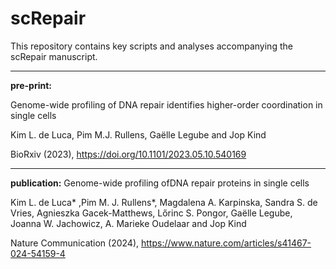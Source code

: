 # scRepair

This repository contains key scripts and analyses accompanying the scRepair manuscript.

_____
**pre-print:**

Genome-wide profiling of DNA repair identifies higher-order coordination in single cells

Kim L. de Luca, Pim M.J. Rullens, Gaëlle Legube and Jop Kind

BioRxiv (2023), https://doi.org/10.1101/2023.05.10.540169

_____
**publication:**
Genome-wide profiling ofDNA repair proteins in single cells

Kim L. de Luca* ,Pim M. J. Rullens*, Magdalena A. Karpinska, Sandra S. de Vries, Agnieszka Gacek-Matthews, Lőrinc S. Pongor, Gaëlle Legube, Joanna W. Jachowicz, A. Marieke Oudelaar and
Jop Kind

Nature Communication (2024), https://www.nature.com/articles/s41467-024-54159-4
